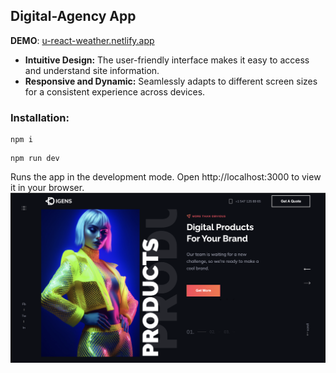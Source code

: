 ## Digital-Agency App

**DEMO**: [u-react-weather.netlify.app](https://digital-agency-pp.netlify.app/)


- **Intuitive Design:** The user-friendly interface makes it easy to access and understand site information.
- **Responsive and Dynamic:** Seamlessly adapts to different screen sizes for a consistent experience across devices.


### Installation:

```
npm i
```

```
npm run dev 
```
Runs the app in the development mode.
Open http://localhost:3000 to view it in your browser.
![Screenshot 2023-06-12 at 23.20.18](/agency.png)
